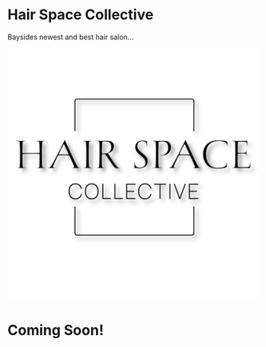 # Hair Space Collective

Baysides newest and best hair salon...

![Logo](https://raw.githubusercontent.com/hairspacecollective/hairspacecollective.com.au/main/HSC%20Logo%20PNG.png)

# Coming Soon!
